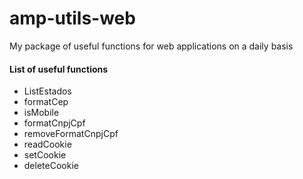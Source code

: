 # amp-utils-web
My package of useful functions for web applications on a daily basis

#### List of useful functions

- ListEstados
- formatCep
- isMobile
- formatCnpjCpf
- removeFormatCnpjCpf
- readCookie
- setCookie
- deleteCookie